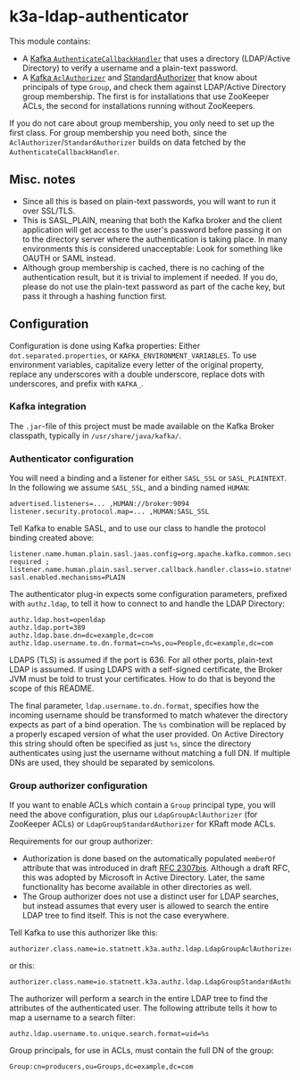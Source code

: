 # k3a-ldap-authenticator

This module contains:

* A [Kafka
  `AuthenticateCallbackHandler`](src/main/java/io/statnett/k3a/authz/ldap/LdapAuthenticateCallbackHandler.java)
  that uses a directory (LDAP/Active Directory) to verify a username
  and a plain-text password.
* A [Kafka
  `AclAuthorizer`](src/main/java/io/statnett/k3a/authz/ldap/LdapGroupAclAuthorizer.java)
  and
  [StandardAuthorizer](src/main/java/io/statnett/k3a/authz/ldap/LdapGroupStandardAuthorizer.java)
  that know about principals of type `Group`, and check them against
  LDAP/Active Directory group membership. The first is for
  installations that use ZooKeeper ACLs, the second for installations
  running without ZooKeepers.

If you do not care about group membership, you only need to set up the
first class. For group membership you need both, since the
`AclAuthorizer`/`StandardAuthorizer` builds on data fetched by the
`AuthenticateCallbackHandler`.

## Misc. notes

* Since all this is based on plain-text passwords, you will want to
  run it over SSL/TLS.
* This is SASL_PLAIN, meaning that both the Kafka broker and the
  client application will get access to the user's password before
  passing it on to the directory server where the authentication is
  taking place. In many environments this is considered unacceptable:
  Look for something like OAUTH or SAML instead.
* Although group membership is cached, there is no caching of the
  authentication result, but it is trivial to implement if needed. If
  you do, please do not use the plain-text password as part of the
  cache key, but pass it through a hashing function first.

## Configuration

Configuration is done using Kafka properties: Either
`dot.separated.properties`, or `KAFKA_ENVIRONMENT_VARIABLES`. To use
environment variables, capitalize every letter of the original
property, replace any underscores with a double underscore, replace
dots with underscores, and prefix with `KAFKA_`.

### Kafka integration

The `.jar`-file of this project must be made available on the Kafka
Broker classpath, typically in `/usr/share/java/kafka/`.

### Authenticator configuration

You will need a binding and a listener for either `SASL_SSL` or
`SASL_PLAINTEXT`. In the following we assume `SASL_SSL`, and a binding
named `HUMAN`:

```properties
advertised.listeners=... ,HUMAN://broker:9094
listener.security.protocol.map=... ,HUMAN:SASL_SSL
```

Tell Kafka to enable SASL, and to use our class to handle the protocol
binding created above:

```properties
listener.name.human.plain.sasl.jaas.config=org.apache.kafka.common.security.plain.PlainLoginModule required ;
listener.name.human.plain.sasl.server.callback.handler.class=io.statnett.k3a.authz.ldap.LdapAuthenticateCallbackHandler
sasl.enabled.mechanisms=PLAIN
```

The authenticator plug-in expects some configuration parameters,
prefixed with `authz.ldap`, to tell it how to connect to and handle
the LDAP Directory:

```properties
authz.ldap.host=openldap
authz.ldap.port=389
authz.ldap.base.dn=dc=example,dc=com
authz.ldap.username.to.dn.format=cn=%s,ou=People,dc=example,dc=com
```

LDAPS (TLS) is assumed if the port is 636. For all other ports,
plain-text LDAP is assumed. If using LDAPS with a self-signed
certificate, the Broker JVM must be told to trust your
certificates. How to do that is beyond the scope of this README.

The final parameter, `ldap.username.to.dn.format`, specifies how the
incoming username should be transformed to match whatever the
directory expects as part of a bind operation. The `%s` combination
will be replaced by a properly escaped version of what the user
provided. On Active Directory this string should often be specified as
just `%s`, since the directory authenticates using just the username
without matching a full DN. If multiple DNs are used, they should be
separated by semicolons.

### Group authorizer configuration

If you want to enable ACLs which contain a `Group` principal type, you
will need the above configuration, plus our `LdapGroupAclAuthorizer`
(for ZooKeeper ACLs) or `LdapGroupStandardAuthorizer` for KRaft mode
ACLs.

Requirements for our group authorizer:

* Authorization is done based on the automatically populated
  `memberOf` attribute that was introduced in draft [RFC
  2307bis](https://tools.ietf.org/id/draft-howard-rfc2307bis-01.txt).
  Although a draft RFC, this was adopted by Microsoft in Active
  Directory. Later, the same functionality has become available in
  other directories as well.
* The Group authorizer does not use a distinct user for LDAP searches,
  but instead assumes that every user is allowed to search the entire
  LDAP tree to find itself. This is not the case everywhere.

Tell Kafka to use this authorizer like this:

```properties
authorizer.class.name=io.statnett.k3a.authz.ldap.LdapGroupAclAuthorizer
```

or this:

```properties
authorizer.class.name=io.statnett.k3a.authz.ldap.LdapGroupStandardAuthorizer
```

The authorizer will perform a search in the entire LDAP tree to find
the attributes of the authenticated user. The following attribute
tells it how to map a username to a search filter:

```properties
authz.ldap.username.to.unique.search.format=uid=%s
```

Group principals, for use in ACLs, must contain the full DN of the
group:

```text
Group:cn=producers,ou=Groups,dc=example,dc=com
```
